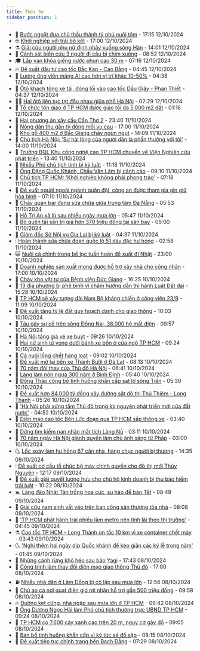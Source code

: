 ```yaml
---
title: Thời Sự
sidebar_position: 1
---
```


<!-- vnexpress-thoi-su:START -->
- 🦒 [Bước ngoặt đưa chủ thầu thành tỷ phú nuôi tôm](https://vnexpress.net/buoc-ngoat-dua-chu-thau-thanh-ty-phu-nuoi-tom-4803094.html) - 17:15 12/10/2024
- 🤓 [Khởi nghiệp với trái bồ kết](https://vnexpress.net/khoi-nghiep-voi-trai-bo-ket-4803350.html) - 17:00 12/10/2024
- ⚗️ [Giải cứu người phụ nữ định nhảy xuống sông Hàn](https://vnexpress.net/giai-cuu-nguoi-phu-nu-dinh-nhay-xuong-song-han-4803378.html) - 14:01 12/10/2024
- 🌊 [Cảnh sát biển cứu 3 người đi câu bị chìm xuồng](https://vnexpress.net/canh-sat-bien-cuu-3-nguoi-di-cau-bi-chim-xuong-4803339.html) - 08:52 12/10/2024
- 🎓 [Lắp van khóa giếng nước phun cao 30 m](https://vnexpress.net/lap-van-khoa-gieng-nuoc-phun-cao-30-m-4803320.html) - 07:16 12/10/2024
- 🔥 [Đề xuất đầu tư cao tốc Bắc Kạn - Cao Bằng](https://vnexpress.net/de-xuat-dau-tu-cao-toc-bac-kan-cao-bang-4803270.html) - 04:45 12/10/2024
- 🦏 [Lương ứng viên mảng Al cao hơn vị trí khác 10-50%](https://vnexpress.net/luong-ung-vien-mang-al-cao-hon-vi-tri-khac-10-50-4803282.html) - 04:38 12/10/2024
- 👺 [Ôtô khách tông xe tải, đóng lối vào cao tốc Dầu Giây - Phan Thiết](https://vnexpress.net/oto-khach-tong-xe-tai-dong-loi-vao-cao-toc-dau-giay-phan-thiet-4803286.html) - 04:37 12/10/2024
- 🧑‍🏫 [Hai ôtô liên tục tạt đầu nhau giữa phố Hà Nội](https://vnexpress.net/hai-oto-lien-tuc-tat-dau-nhau-giua-pho-ha-noi-4803211.html) - 02:29 12/10/2024
- 🚦 [Tổ chức tôn giáo ở TP HCM được giao tối đa 5.000 m2 đất](https://vnexpress.net/to-chuc-ton-giao-o-tp-hcm-duoc-giao-toi-da-5-000-m2-dat-4803186.html) - 01:16 12/10/2024
- 🎉 [Hai phương án xây cầu Cần Thơ 2](https://vnexpress.net/hai-phuong-an-xay-cau-can-tho-2-4803122.html) - 23:40 11/10/2024
- 🦒 [Nông dân thu gần tỷ đồng mỗi vụ cau](https://vnexpress.net/nong-dan-thu-gan-ty-dong-moi-vu-cau-4802585.html) - 17:00 11/10/2024
- 🤗 [Kho gỗ 400 m2 ở Bắc Giang cháy ngùn ngụt](https://vnexpress.net/kho-go-400-m2-o-bac-giang-chay-ngun-ngut-4803126.html) - 14:09 11/10/2024
- 💼 [Chủ tịch Hà Nội: &#39;Sự hài lòng của người dân là phần thưởng với tôi&#39;](https://vnexpress.net/chu-tich-ha-noi-su-hai-long-cua-nguoi-dan-la-phan-thuong-voi-toi-4803130.html) - 14:00 11/10/2024
- 🤩 [Trưởng BQL Khu công nghệ cao TP HCM chuyển về Viện Nghiên cứu phát triển](https://vnexpress.net/truong-bql-khu-cong-nghe-cao-tp-hcm-chuyen-ve-vien-nghien-cuu-phat-trien-4803133.html) - 13:40 11/10/2024
- 🤡 [Nhiều Phó chủ tịch tỉnh bị kỷ luật](https://vnexpress.net/nhieu-pho-chu-tich-tinh-bi-ky-luat-4803098.html) - 11:18 11/10/2024
- 💯 [Ông Đặng Quốc Khánh, Chẩu Văn Lâm bị cảnh cáo](https://vnexpress.net/ong-dang-quoc-khanh-chau-van-lam-bi-canh-cao-4803044.html) - 09:10 11/10/2024
- 👺 [Chủ tịch TP HCM: &#39;Khởi nghiệp không phải phong trào&#39;](https://vnexpress.net/chu-tich-tp-hcm-khoi-nghiep-khong-phai-phong-trao-4802942.html) - 07:18 11/10/2024
- 🌮 [Đề xuất người ngoài ngành quân đội, công an được tham gia gìn giữ hòa bình](https://vnexpress.net/de-xuat-nguoi-ngoai-nganh-quan-doi-cong-an-duoc-tham-gia-gin-giu-hoa-binh-4802932.html) - 07:10 11/10/2024
- 🥸 [Cháy quán bar đang sửa chữa giữa trung tâm Đà Nẵng](https://vnexpress.net/chay-quan-bar-dang-sua-chua-giua-trung-tam-da-nang-4802922.html) - 05:53 11/10/2024
- 🐻 [Hồ Trị An xả lũ sau nhiều ngày mưa lớn](https://vnexpress.net/ho-tri-an-xa-lu-sau-nhieu-ngay-mua-lon-4802933.html) - 05:47 11/10/2024
- 👀 [Bỏ quên tài sản trị giá hơn 370 triệu đồng tại sân bay](https://vnexpress.net/bo-quen-tai-san-tri-gia-hon-370-trieu-dong-tai-san-bay-4802890.html) - 05:00 11/10/2024
- 🤔 [Giám đốc Sở Nội vụ Gia Lai bị kỷ luật](https://vnexpress.net/giam-doc-so-noi-vu-gia-lai-bi-ky-luat-4802802.html) - 04:37 11/10/2024
- 🕯 [Hoàn thành sửa chữa đoạn quốc lộ 51 dày đặc hư hỏng](https://vnexpress.net/hoan-thanh-sua-chua-doan-quoc-lo-51-day-dac-hu-hong-4802798.html) - 02:58 11/10/2024
- 😺 [Nuôi cá chình trong bể lọc tuần hoàn để xuất đi Nhật](https://vnexpress.net/nuoi-ca-chinh-trong-be-loc-tuan-hoan-de-xuat-di-nhat-4801404.html) - 23:00 10/10/2024
- 🦆 [Doanh nghiệp sản xuất mong được hỗ trợ xây nhà cho công nhân](https://vnexpress.net/doanh-nghiep-san-xuat-mong-duoc-ho-tro-xay-nha-cho-cong-nhan-4802654.html) - 17:00 10/10/2024
- 🧰 [Cháy kho vật tư của Bệnh viện Đức Giang](https://vnexpress.net/chay-kho-vat-tu-cua-benh-vien-duc-giang-4802704.html) - 16:25 10/10/2024
- 🦍 [13 địa phương bị phê bình vì chậm hướng dẫn thi hành Luật Đất đai](https://vnexpress.net/13-dia-phuong-bi-phe-binh-vi-cham-huong-dan-thi-hanh-luat-dat-dai-4802682.html) - 15:28 10/10/2024
- 🧰 [TP HCM sẽ xây tượng đài Nam Bộ kháng chiến ở công viên 23/9](https://vnexpress.net/tp-hcm-se-xay-tuong-dai-nam-bo-khang-chien-o-cong-vien-23-9-4802645.html) - 11:09 10/10/2024
- 💃 [Đề xuất tăng tỷ lệ đất quy hoạch dành cho giao thông](https://vnexpress.net/de-xuat-tang-ty-le-dat-quy-hoach-danh-cho-giao-thong-4802556.html) - 10:03 10/10/2024
- 🧰 [Tàu gây sự cố trên sông Đồng Nai, 38.000 hộ mất điện](https://vnexpress.net/tau-gay-su-co-tren-song-dong-nai-38-000-ho-mat-dien-4802595.html) - 09:57 10/10/2024
- 🚀 [Hà Nội tăng giá vé xe buýt](https://vnexpress.net/ha-noi-tang-gia-ve-xe-buyt-4802553.html) - 09:26 10/10/2024
- 🎊 [Hai nữ sinh tử vong dưới bánh xe bồn ở cửa ngõ TP HCM](https://vnexpress.net/hai-nu-sinh-tu-vong-duoi-banh-xe-bon-o-cua-ngo-tp-hcm-4802596.html) - 09:24 10/10/2024
- 🤭 [Cá nuôi lồng chết hàng loạt](https://vnexpress.net/ca-nuoi-long-chet-hang-loat-4802567.html) - 09:02 10/10/2024
- 🤗 [Đề xuất mở lại bến xe Thành Bưởi ở Đà Lạt](https://vnexpress.net/ben-xe-thanh-buoi-da-lat-4802535.html) - 08:13 10/10/2024
- 🌈 [70 năm đổi thay của Thủ đô Hà Nội](https://vnexpress.net/70-nam-doi-thay-cua-thu-do-ha-noi-4802219.html) - 06:41 10/10/2024
- 🦣 [Làng làm nón ngựa 300 năm ở Bình Định](https://vnexpress.net/lang-lam-non-ngua-300-nam-o-binh-dinh-4801485.html) - 05:40 10/10/2024
- 🎡 [Đồng Tháp công bố tình huống khẩn cấp sạt lở sông Tiền](https://vnexpress.net/dong-thap-cong-bo-tinh-huong-khan-cap-sat-lo-song-tien-4802467.html) - 05:30 10/10/2024
- 🦏 [Đề xuất hơn 84.000 tỷ đồng xây đường sắt đô thị Thủ Thiêm - Long Thành](https://vnexpress.net/de-xuat-hon-84-000-ty-dong-xay-duong-sat-do-thi-thu-thiem-long-thanh-4802414.html) - 05:26 10/10/2024
- 🎊 [&#39;Hà Nội phải xứng tầm Thủ đô trong kỷ nguyên phát triển mới của đất nước&#39;](https://vnexpress.net/ha-noi-phai-xung-tam-thu-do-trong-ky-nguyen-phat-trien-moi-cua-dat-nuoc-4802398.html) - 04:52 10/10/2024
- 🫶 [Diện mạo cao tốc Bến Lức đoạn qua TP HCM sắp thông xe](https://vnexpress.net/dien-mao-cao-toc-ben-luc-doan-qua-tp-hcm-sap-thong-xe-4802256.html) - 03:40 10/10/2024
- 🤔 [Dừng tìm kiếm nạn nhân mất tích Làng Nủ](https://vnexpress.net/dung-tim-kiem-nan-nhan-mat-tich-lang-nu-4802349.html) - 03:11 10/10/2024
- 🤠 [70 năm ngày Hà Nội giành quyền làm chủ ánh sáng từ Pháp](https://vnexpress.net/70-nam-ngay-ha-noi-gianh-quyen-lam-chu-anh-sang-tu-phap-4802164.html) - 03:00 10/10/2024
- 🌜 [Lốc xoáy làm hư hỏng 67 căn nhà, hàng chục người bị thương](https://vnexpress.net/loc-xoay-lam-hu-hong-67-can-nha-hang-chuc-nguoi-bi-thuong-4802240.html) - 14:35 09/10/2024
- 🕯 [Đề xuất cơ cấu tổ chức bộ máy chính quyền cho đô thị mới Thủy Nguyên](https://vnexpress.net/de-xuat-co-cau-to-chuc-bo-may-chinh-quyen-cho-do-thi-moi-thuy-nguyen-4802200.html) - 12:17 09/10/2024
- 🤔 [Đề xuất giải quyết lương hưu cho chủ hộ kinh doanh bị thu bảo hiểm trái luật](https://vnexpress.net/de-xuat-giai-quyet-luong-huu-cho-chu-ho-kinh-doanh-bi-thu-bao-hiem-trai-luat-4802123.html) - 10:22 09/10/2024
- 🏊 [Làng đào Nhật Tân trồng hoa cúc, su hào để bán Tết](https://vnexpress.net/lang-dao-nhat-tan-trong-hoa-cuc-su-hao-de-ban-tet-4800943.html) - 08:49 09/10/2024
- 🌮 [Giải cứu nam sinh vắt vẻo trên ban công sân thượng tòa nhà](https://vnexpress.net/giai-cuu-nam-sinh-vat-veo-tren-ban-cong-san-thuong-toa-nha-4802104.html) - 08:08 09/10/2024
- 🫣 [&#39;TP HCM phát hành trái phiếu làm metro nên tính lãi theo thị trường&#39;](https://vnexpress.net/tp-hcm-phat-hanh-trai-phieu-lam-metro-nen-tinh-lai-theo-thi-truong-4801753.html) - 04:45 09/10/2024
- ⚗️ [Cao tốc TP HCM - Long Thành ùn tắc 10 km vì xe container chết máy](https://vnexpress.net/cao-toc-tp-hcm-long-thanh-un-tac-10-km-vi-xe-container-chet-may-4801962.html) - 03:43 09/10/2024
- 🌜 [&#39;Nghỉ thêm hai ngày dịp Quốc khánh để kéo giãn các kỳ lễ trong năm&#39;](https://vnexpress.net/nghi-them-hai-ngay-dip-quoc-khanh-de-keo-gian-cac-ky-le-trong-nam-4801630.html) - 01:45 09/10/2024
- 🌁 [Những cánh rừng khô héo sau bão Yagi](https://vnexpress.net/nhung-canh-rung-kho-heo-sau-bao-yagi-4801780.html) - 17:43 08/10/2024
- 🐲 [Công trình làm thay đổi diện mạo giao thông Thủ đô](https://vnexpress.net/cong-trinh-lam-thay-doi-dien-mao-giao-thong-thu-do-4800417.html) - 17:00 08/10/2024
- ⛽️ [Nhiều nhà dân ở Lâm Đồng bị cô lập sau mưa lớn](https://vnexpress.net/nhieu-nha-dan-o-lam-dong-bi-co-lap-sau-mua-lon-4801789.html) - 12:56 08/10/2024
- 🗽 [Chủ ao cá nơi quạt điện gió rơi nhận hỗ trợ gần 500 triệu đồng](https://vnexpress.net/chu-ao-ca-noi-quat-dien-gio-roi-nhan-ho-tro-gan-500-trieu-dong-4801730.html) - 09:58 08/10/2024
- 🔥 [Đường kẹt cứng, nhà ngập sau mưa lớn ở TP HCM](https://vnexpress.net/duong-ket-cung-nha-ngap-sau-mua-lon-o-tp-hcm-4801703.html) - 09:42 08/10/2024
- 💯 [Ông Dương Ngọc Hải làm Phó chủ tịch thường trực UBND TP HCM](https://vnexpress.net/ong-duong-ngoc-hai-lam-pho-chu-tich-thuong-truc-ubnd-tp-hcm-4801716.html) - 09:24 08/10/2024
- 🦆 [TP HCM có 7.600 cây xanh cao trên 20 m, nguy cơ gãy đổ](https://vnexpress.net/tp-hcm-co-7-600-cay-xanh-cao-tren-20-m-nguy-co-gay-do-4801656.html) - 09:05 08/10/2024
- 🫣 [Ban bố tình huống khẩn cấp vì ký túc xá đổ sập](https://vnexpress.net/ban-bo-tinh-huong-khan-cap-vi-ky-tuc-xa-do-sap-4801607.html) - 08:15 08/10/2024
- 🤡 [Đề xuất tiếp tục chỉnh trang bến Bạch Đằng](https://vnexpress.net/de-xuat-tiep-tuc-chinh-trang-ben-bach-dang-4801632.html) - 07:29 08/10/2024<!-- vnexpress-thoi-su:END -->